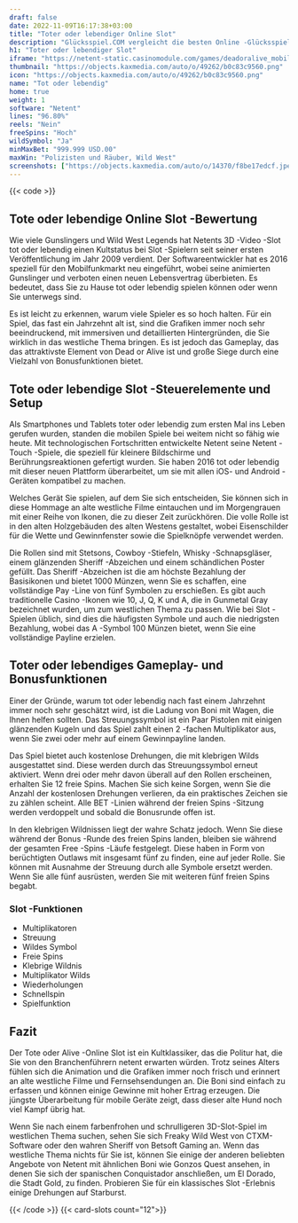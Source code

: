 ```yaml
---
draft: false
date: 2022-11-09T16:17:38+03:00
title: "Toter oder lebendiger Online Slot"
description: "Glücksspiel.COM vergleicht die besten Online -Glücksspiel -Sites und -spiele der Kanada.  Unabhängige Produktbewertungen und exklusive Anmeldeangebote. Jetzt spielen!"
h1: "Toter oder lebendiger Slot"
iframe: "https://netent-static.casinomodule.com/games/deadoralive_mobile_html/game/deadoralive_mobile_html.xhtml?staticServer=https%3A%2F%2Fnetent-static.casinomodule.com%2F&gameName=dead-or-alive.desktop-html5&targetElement=game&flashParams.bgcolor=000000&mobileParams.lobbyURL=https%253A%252F%252Fwww.netent.com%252Fen%252Fsection%252Fentertain%252F&gameId=deadoralive_not_mobile&server=https%3A%2F%2Fnetent-game.casinomodule.com%2F&lang=en&sessId=DEMO-1961002703756&operatorId=default"
thumbnail: "https://objects.kaxmedia.com/auto/o/49262/b0c83c9560.png"
icon: "https://objects.kaxmedia.com/auto/o/49262/b0c83c9560.png"
name: "Tot oder lebendig"
home: true
weight: 1
software: "Netent"
lines: "96.80%"
reels: "Nein"
freeSpins: "Hoch"
wildSymbol: "Ja"
minMaxBet: "999.999 USD.00"
maxWin: "Polizisten und Räuber, Wild West"
screenshots: ["https://objects.kaxmedia.com/auto/o/14370/f8be17edcf.jpeg"]
---
```


{{< code >}}<h2>Tote oder lebendige Online Slot -Bewertung</h2><p>Wie viele Gunslingers und Wild West Legends hat Netents 3D -Video -Slot tot oder lebendig einen Kultstatus bei Slot -Spielern seit seiner ersten Veröffentlichung im Jahr 2009 verdient. Der Softwareentwickler hat es 2016 speziell für den Mobilfunkmarkt neu eingeführt, wobei seine animierten Gunslinger und verboten einen neuen Lebensvertrag überbieten. Es bedeutet, dass Sie zu Hause tot oder lebendig spielen können oder wenn Sie unterwegs sind.</p><p>Es ist leicht zu erkennen, warum viele Spieler es so hoch halten. Für ein Spiel, das fast ein Jahrzehnt alt ist, sind die Grafiken immer noch sehr beeindruckend, mit immersiven und detaillierten Hintergründen, die Sie wirklich in das westliche Thema bringen. Es ist jedoch das Gameplay, das das attraktivste Element von Dead or Alive ist und große Siege durch eine Vielzahl von Bonusfunktionen bietet.</p><h2>Tote oder lebendige Slot -Steuerelemente und Setup</h2><p>Als Smartphones und Tablets toter oder lebendig zum ersten Mal ins Leben gerufen wurden, standen die mobilen Spiele bei weitem nicht so fähig wie heute. Mit technologischen Fortschritten entwickelte Netent seine Netent -Touch -Spiele, die speziell für kleinere Bildschirme und Berührungsreaktionen gefertigt wurden. Sie haben 2016 tot oder lebendig mit dieser neuen Plattform überarbeitet, um sie mit allen iOS- und Android -Geräten kompatibel zu machen.</p><p>Welches Gerät Sie spielen, auf dem Sie sich entscheiden, Sie können sich in diese Hommage an alte westliche Filme eintauchen und im Morgengrauen mit einer Reihe von Ikonen, die zu dieser Zeit zurückhören. Die volle Rolle ist in den alten Holzgebäuden des alten Westens gestaltet, wobei Eisenschilder für die Wette und Gewinnfenster sowie die Spielknöpfe verwendet werden.</p><p>Die Rollen sind mit Stetsons, Cowboy -Stiefeln, Whisky -Schnapsgläser, einem glänzenden Sheriff -Abzeichen und einem schändlichen Poster gefüllt. Das Sheriff -Abzeichen ist die am höchste Bezahlung der Basisikonen und bietet 1000 Münzen, wenn Sie es schaffen, eine vollständige Pay -Line von fünf Symbolen zu erschießen. Es gibt auch traditionelle Casino -Ikonen wie 10, J, Q, K und A, die in Gunmetal Gray bezeichnet wurden, um zum westlichen Thema zu passen. Wie bei Slot -Spielen üblich, sind dies die häufigsten Symbole und auch die niedrigsten Bezahlung, wobei das A -Symbol 100 Münzen bietet, wenn Sie eine vollständige Payline erzielen.</p><h2>Toter oder lebendiges Gameplay- und Bonusfunktionen</h2><p>Einer der Gründe, warum tot oder lebendig nach fast einem Jahrzehnt immer noch sehr geschätzt wird, ist die Ladung von Boni mit Wagen, die Ihnen helfen sollten. Das Streuungssymbol ist ein Paar Pistolen mit einigen glänzenden Kugeln und das Spiel zahlt einen 2 -fachen Multiplikator aus, wenn Sie zwei oder mehr auf einem Gewinnpayline landen.</p><p>Das Spiel bietet auch kostenlose Drehungen, die mit klebrigen Wilds ausgestattet sind. Diese werden durch das Streuungssymbol erneut aktiviert. Wenn drei oder mehr davon überall auf den Rollen erscheinen, erhalten Sie 12 freie Spins. Machen Sie sich keine Sorgen, wenn Sie die Anzahl der kostenlosen Drehungen verlieren, da ein praktisches Zeichen sie zu zählen scheint. Alle BET -Linien während der freien Spins -Sitzung werden verdoppelt und sobald die Bonusrunde offen ist.</p><p>In den klebrigen Wildnissen liegt der wahre Schatz jedoch. Wenn Sie diese während der Bonus -Runde des freien Spins landen, bleiben sie während der gesamten Free -Spins -Läufe festgelegt. Diese haben in Form von berüchtigten Outlaws mit insgesamt fünf zu finden, eine auf jeder Rolle. Sie können mit Ausnahme der Streuung durch alle Symbole ersetzt werden. Wenn Sie alle fünf ausrüsten, werden Sie mit weiteren fünf freien Spins begabt.</p><h3>
Slot -Funktionen</h3><ul>
<li></span>
Multiplikatoren</li>
<li></span>
Streuung</li>
<li></span>
Wildes Symbol</li>
<li></span>
Freie Spins</li>
<li></span>
Klebrige Wildnis</li>
<li></span>
Multiplikator Wilds</li>
<li></span>
Wiederholungen</li>
<li></span>
Schnellspin</li>
<li></span>
Spielfunktion</li></ul><h2>Fazit</h2><p>Der Tote oder Alive -Online Slot ist ein Kultklassiker, das die Politur hat, die Sie von den Branchenführern netent erwarten würden. Trotz seines Alters fühlen sich die Animation und die Grafiken immer noch frisch und erinnert an alte westliche Filme und Fernsehsendungen an. Die Boni sind einfach zu erfassen und können einige Gewinne mit hoher Ertrag erzeugen. Die jüngste Überarbeitung für mobile Geräte zeigt, dass dieser alte Hund noch viel Kampf übrig hat.</p><p>Wenn Sie nach einem farbenfrohen und schrulligeren 3D-Slot-Spiel im westlichen Thema suchen, sehen Sie sich Freaky Wild West von CTXM-Software oder den wahren Sheriff von Betsoft Gaming an. Wenn das westliche Thema nichts für Sie ist, können Sie einige der anderen beliebten Angebote von Netent mit ähnlichen Boni wie Gonzos Quest ansehen, in denen Sie sich der spanischen Conquistador anschließen, um El Dorado, die Stadt Gold, zu finden. Probieren Sie für ein klassisches Slot -Erlebnis einige Drehungen auf Starburst.</p>{{< /code >}}
{{< card-slots count="12">}}